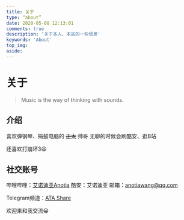 ```yaml
---
title: 关于
type: “about”
date: 2020-05-08 12:13:01
comments: true
description: '关于本人、本站的一些信息'
keywords: 'About'
top_img:
aside:
---
```


# 关于

> Music is the way of thinking with sounds.

## 介绍

喜欢弹钢琴、捣鼓电脑的 ~~正太~~ 帅哥
无聊的时候会刷酷安、逛B站

还喜欢打崩坏3😆

## 社交账号
哔哩哔哩：[艾诺迪亚Anotia](https://space.bilibili.com/62300443) 
酷安：艾诺迪亚 
邮箱：[anotiawang@qq.com](mailto:anotiawang@qq.com)

Telegram频道：[ATA Share](https://t.me/atashare)

欢迎来和我交流😀